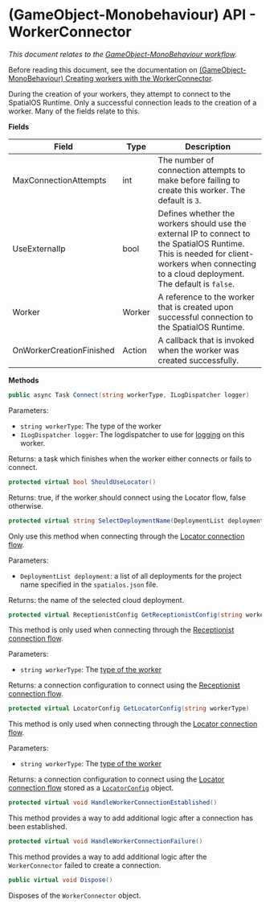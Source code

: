 [//]: # (Doc of docs reference 15.1a)
# (GameObject-Monobehaviour) API - WorkerConnector
_This document relates to the [GameObject-MonoBehaviour workflow]({{urlRoot}}/content/intro-workflows-spos-entities)._

Before reading this document, see the documentation on [(GameObject-MonoBehaviour) Creating workers with the WorkerConnector]({{urlRoot}}/content/gameobject/gomb-creating-workers-with-workerconnector).

During the creation of your workers, they attempt to connect to the SpatialOS Runtime. Only a successful connection leads to the creation of a worker. Many of the fields relate to this.

**Fields**

| Field                	| Type       	| Description                	|
|--------------------------|----------------|--------------------------------|
| MaxConnectionAttempts	| int        	| The number of connection attempts to make before failing to create this worker. The default is `3`. |
| UseExternalIp        	| bool       	| Defines whether the workers should use the external IP to connect to the SpatialOS Runtime. This is needed for client-workers when connecting to a cloud deployment. The default is `false`. |
| Worker               	| Worker     	| A reference to the worker that is created upon successful connection to the SpatialOS Runtime. |
| OnWorkerCreationFinished | Action<Worker> | A callback that is invoked when the worker was created successfully. |


**Methods**

```csharp
public async Task Connect(string workerType, ILogDispatcher logger)
```
Parameters:

  * `string workerType`: The type of the worker
  * `ILogDispatcher logger`: The logdispatcher to use for [logging]({{urlRoot}}/content/ecs/logging) on this worker.

Returns: a task which finishes when the worker either connects or fails to connect.

```csharp
protected virtual bool ShouldUseLocator()
```

Returns: true, if the worker should connect using the Locator flow, false otherwise.

```csharp
protected virtual string SelectDeploymentName(DeploymentList deployments)
```
Only use this method when connecting through the [Locator connection flow]({{urlRoot}}/content/glossary.md#locator-connection-flow).

Parameters:
  * `DeploymentList deployment`: a list of all deployments for the project name specified in the `spatialos.json` file.

Returns: the name of the selected cloud deployment.

```csharp
protected virtual ReceptionistConfig GetReceptionistConfig(string workerType)
```
This method is only used when connecting through the [Receptionist connection flow]({{urlRoot}}/content/glossary#receptionist-connection-flow).

Parameters:
* `string workerType`: The [type of the worker]({{urlRoot}}/content/glossary#worker-types)

Returns: a connection configuration to connect using the [Receptionist connection flow]({{urlRoot}}/content/glossary#receptionist-connection-flow).

```csharp
protected virtual LocatorConfig GetLocatorConfig(string workerType)
```
This method is only used when connecting through the [Locator connection flow]({{urlRoot}}/content/glossary#locator-connection-flow).

Parameters:
  * `string workerType`: The [type of the worker]({{urlRoot}}/content/glossary#worker-types)

Returns: a connection configuration to connect using the [Locator connection flow]({{urlRoot}}/content/glossary#locator-connection-flow) stored
as a [`LocatorConfig`](https://github.com/spatialos/gdk-for-unity/blob/master/workers/unity/Packages/com.improbable.gdk.core/Config/LocatorConfig.cs) object.

```csharp
protected virtual void HandleWorkerConnectionEstablished()
```
This method provides a way to add additional logic after a connection has been established.


```csharp
protected virtual void HandleWorkerConnectionFailure()
```
This method provides a way to add additional logic after the `WorkerConnector` failed to create a connection.

```csharp
public virtual void Dispose()
```
Disposes of the `WorkerConnector` object.
